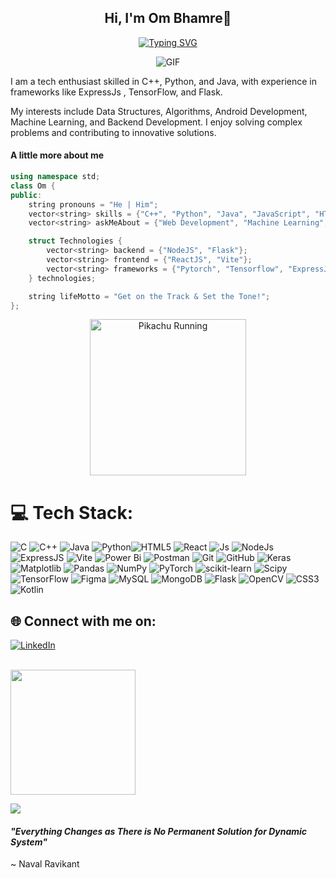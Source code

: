 <h2 align="center">Hi, I'm Om Bhamre👋</h2>
<p align="center">
 <a href="https://git.io/typing-svg"><img src="https://readme-typing-svg.demolab.com?font=Fira+Code&pause=1000&color=3CC3EB&center=true&width=435&lines=Web+Devloper;AI%2FMl+Enthusiast;Reader" alt="Typing SVG" /></a>
</p>
<p align="center">
<img align="middle" alt="GIF" src="https://i.redd.it/bpxxqqvps4h91.gif" />
</p>

I am a tech enthusiast skilled in C++, Python, and Java, with experience in frameworks like ExpressJs , TensorFlow, and Flask.

My interests include Data Structures, Algorithms, Android Development, Machine Learning, and Backend Development. I enjoy solving complex problems and contributing to innovative solutions.


#### A little more about me
```cpp
using namespace std;
class Om {
public:
    string pronouns = "He | Him";
    vector<string> skills = {"C++", "Python", "Java", "JavaScript", "HTML", "CSS"};
    vector<string> askMeAbout = {"Web Development", "Machine Learning", "DevOps"};

    struct Technologies {
        vector<string> backend = {"NodeJS", "Flask"};
        vector<string> frontend = {"ReactJS", "Vite"};
        vector<string> frameworks = {"Pytorch", "Tensorflow", "ExpressJS", "Pandas"};
    } technologies;

    string lifeMotto = "Get on the Track & Set the Tone!";
};

```
<p align="center"> <img src="https://media.tenor.com/SH31iAEWLT8AAAAi/pikachu-running.gif" alt="Pikachu Running" width="250" /> </p>

# 💻 Tech Stack:
![C](https://img.shields.io/badge/c-%2300599C.svg?style=for-the-badge&logo=c&logoColor=white) ![C++](https://img.shields.io/badge/c++-%2300599C.svg?style=for-the-badge&logo=c%2B%2B&logoColor=white) ![Java](https://img.shields.io/badge/java-%23ED8B00.svg?style=for-the-badge&logo=openjdk&logoColor=white)  ![Python](https://img.shields.io/badge/python-3670A0?style=for-the-badge&logo=python&logoColor=ffdd54)![HTML5](https://img.shields.io/badge/html5-%23E34F26.svg?style=for-the-badge&logo=html5&logoColor=white) ![React](https://img.shields.io/badge/-ReactJs-61DAFB?logo=react&logoColor=white&style=for-the-badge) ![Js](https://shields.io/badge/JavaScript-F7DF1E?logo=JavaScript&logoColor=000&style=flat-square) ![NodeJs](https://img.shields.io/badge/node.js-339933?style=for-the-badge&logo=Node.js&logoColor=white) ![ExpressJS](https://img.shields.io/badge/Express.js-000000?logo=express&logoColor=fff&style=flat) ![Vite](https://img.shields.io/badge/Vite-646CFF?style=for-the-badge&logo=Vite&logoColor=white) ![Power Bi](https://img.shields.io/badge/power_bi-F2C811?style=for-the-badge&logo=powerbi&logoColor=black) ![Postman](https://img.shields.io/badge/Postman-FF6C37?style=for-the-badge&logo=postman&logoColor=white) ![Git](https://img.shields.io/badge/git-%23F05033.svg?style=for-the-badge&logo=git&logoColor=white) ![GitHub](https://img.shields.io/badge/github-%23121011.svg?style=for-the-badge&logo=github&logoColor=white) ![Keras](https://img.shields.io/badge/Keras-%23D00000.svg?style=for-the-badge&logo=Keras&logoColor=white) ![Matplotlib](https://img.shields.io/badge/Matplotlib-%23ffffff.svg?style=for-the-badge&logo=Matplotlib&logoColor=black) ![Pandas](https://img.shields.io/badge/pandas-%23150458.svg?style=for-the-badge&logo=pandas&logoColor=white) ![NumPy](https://img.shields.io/badge/numpy-%23013243.svg?style=for-the-badge&logo=numpy&logoColor=white) ![PyTorch](https://img.shields.io/badge/PyTorch-%23EE4C2C.svg?style=for-the-badge&logo=PyTorch&logoColor=white) ![scikit-learn](https://img.shields.io/badge/scikit--learn-%23F7931E.svg?style=for-the-badge&logo=scikit-learn&logoColor=white) ![Scipy](https://img.shields.io/badge/SciPy-%230C55A5.svg?style=for-the-badge&logo=scipy&logoColor=%white) ![TensorFlow](https://img.shields.io/badge/TensorFlow-%23FF6F00.svg?style=for-the-badge&logo=TensorFlow&logoColor=white) ![Figma](https://img.shields.io/badge/figma-%23F24E1E.svg?style=for-the-badge&logo=figma&logoColor=white) ![MySQL](https://img.shields.io/badge/mysql-4479A1.svg?style=for-the-badge&logo=mysql&logoColor=white)  ![MongoDB](https://img.shields.io/badge/MongoDB-%234ea94b.svg?style=for-the-badge&logo=mongodb&logoColor=white)  ![Flask](https://img.shields.io/badge/flask-%23000.svg?style=for-the-badge&logo=flask&logoColor=white) ![OpenCV](https://img.shields.io/badge/opencv-%23white.svg?style=for-the-badge&logo=opencv&logoColor=white) ![CSS3](https://img.shields.io/badge/css3-%231572B6.svg?style=for-the-badge&logo=css3&logoColor=white)![Kotlin](https://img.shields.io/badge/kotlin-%237F52FF.svg?style=for-the-badge&logo=kotlin&logoColor=white)

## 🌐 Connect with me on:
[![LinkedIn](https://img.shields.io/badge/LinkedIn-%230077B5.svg?logo=linkedin&logoColor=white)](https://linkedin.com/in/om-bhamre-ob)  
<!--
 ### 🚀 My contributions! Whose <img src= "https://c.tenor.com/BczFoyx41WoAAAAj/swallowed-the-mighty-ones.gif" width= "30" height= "30"> snake is this!? 😭
![Contribution grid snake animation](https://raw.githubusercontent.com/platane/snk/output/github-contribution-grid-snake-dark.svg)

📊 GitHub Stats:

![](https://github-readme-stats.vercel.app/api?username=OmBhamre05&theme=tokyonight&hide_border=false&include_all_commits=false&count_private=false)

<br>
![](https://github-readme-streak-stats.herokuapp.com/?user=OmBhamre05&theme=tokyonight&hide_border=false)  -->
<br>
<img align="centre" src="https://t3.ftcdn.net/jpg/04/72/22/00/360_F_472220009_RCPRot80ctCIXtLEE8NYy01KeMn9XZPO.jpg" width="200">
<br>

![](https://github-readme-stats.vercel.app/api/top-langs/?username=OmBhamre05&theme=tokyonight&hide_border=false&include_all_commits=false&count_private=false&layout=compact)

#### ***"Everything Changes as There is No Permanent Solution for Dynamic System"***  
~ Naval Ravikant

 
